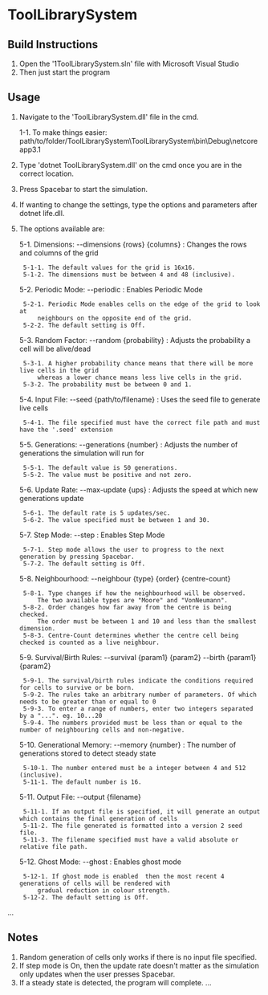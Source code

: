 # ToolLibrarySystem
## Build Instructions
1. Open the '1ToolLibrarySystem.sln' file with Microsoft Visual Studio
2. Then just start the program

## Usage 
1. Navigate to the 'ToolLibrarySystem.dll' file in the cmd.
	
	1-1. To make things easier: path/to/folder/ToolLibrarySystem\ToolLibrarySystem\bin\Debug\netcoreapp3.1
2. Type 'dotnet ToolLibrarySystem.dll' on the cmd once you are in the correct location.
3. Press Spacebar to start the simulation.
4. If wanting to change the settings, type the options and parameters after dotnet life.dll.
5. The options available are:
	
	5-1. Dimensions: --dimensions {rows} {columns} : Changes the rows and columns of the grid
	
		5-1-1. The default values for the grid is 16x16.
		5-1-2. The dimensions must be between 4 and 48 (inclusive).
	
	5-2. Periodic Mode: --periodic : Enables Periodic Mode
	
		5-2-1. Periodic Mode enables cells on the edge of the grid to look at
			neighbours on the opposite end of the grid.
		5-2-2. The default setting is Off.
	
	5-3. Random Factor: --random {probability} : Adjusts the probability a cell will be alive/dead
	
		5-3-1. A higher probability chance means that there will be more live cells in the grid
			whereas a lower chance means less live cells in the grid. 
		5-3-2. The probability must be between 0 and 1.
	
	5-4. Input File: --seed {path/to/filename} : Uses the seed file to generate live cells
	
		5-4-1. The file specified must have the correct file path and must have the '.seed' extension
	
	5-5. Generations: --generations {number} : Adjusts the number of generations the simulation will run for
	
		5-5-1. The default value is 50 generations.
		5-5-2. The value must be positive and not zero.
	
	5-6. Update Rate: --max-update {ups} : Adjusts the speed at which new generations update
	
		5-6-1. The default rate is 5 updates/sec.
		5-6-2. The value specified must be between 1 and 30.
	
	5-7. Step Mode: --step : Enables Step Mode
	
		5-7-1. Step mode allows the user to progress to the next generation by pressing Spacebar.
		5-7-2. The default setting is Off.
	
	5-8. Neighbourhood: --neighbour {type} {order} {centre-count}
	
		5-8-1. Type changes if how the neighbourhood will be observed.
			The two available types are "Moore" and "VonNeumann".
		5-8-2. Order changes how far away from the centre is being checked.
			The order must be between 1 and 10 and less than the smallest dimension.
		5-8-3. Centre-Count determines whether the centre cell being checked is counted as a live neighbour.
	
	5-9. Survival/Birth Rules: --survival {param1} {param2} --birth {param1} {param2}
	
		5-9-1. The survival/birth rules indicate the conditions required for cells to survive or be born.
		5-9-2. The rules take an arbitrary number of parameters. Of which needs to be greater than or equal to 0
		5-9-3. To enter a range of numbers, enter two integers separated by a "...". eg. 10...20
		5-9-4. The numbers provided must be less than or equal to the number of neighbouring cells and non-negative.
	
	5-10. Generational Memory: --memory {number} : The number of generations stored to detect steady state
	
		5-10-1. The number entered must be a integer between 4 and 512 (inclusive).
		5-11-1. The default number is 16.
	
	5-11. Output File: --output {filename}
	
		5-11-1. If an output file is specified, it will generate an output which contains the final generation of cells
		5-11-2. The file generated is formatted into a version 2 seed file.
		5-11-3. The filename specified must have a valid absolute or relative file path.
	
	5-12. Ghost Mode: --ghost : Enables ghost mode
	
		5-12-1. If ghost mode is enabled  then the most recent 4 generations of cells will be rendered with
			gradual reduction in colour strength.
		5-12-2. The default setting is Off.
...

## Notes 
1. Random generation of cells only works if there is no input file specified.
2. If step mode is On, then the update rate doesn't matter as the simulation only updates when the user presses Spacebar.
3. If a steady state is detected, the program will complete.
...

